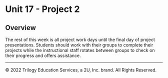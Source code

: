 # Unit 17 - Project 2

## Overview

The rest of this week is all project work days until the final day of project presentations. Students should work with their groups to complete their projects while the instructional staff rotates between groups to check on their progress and offers assistance.

- - -

© 2022 Trilogy Education Services, a 2U, Inc. brand. All Rights Reserved.
